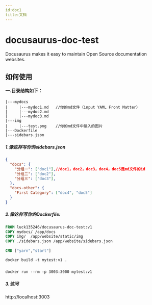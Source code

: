 ```yaml
---
id:doc1
title:文档
---
```




# docusaurus-doc-test

Docusaurus makes it easy to maintain Open Source documentation websites.

## 如何使用

#### 一.目录结构如下：

```
|---mydocs             
|     |---mydoc1.md   //你的md文件（input YAML Front Matter）
|     |---mydoc2.md
|     |---mydoc3.md
|---img
|     |---test.png    //你的md文件中插入的图片
|---Dockerfile
|---sidebars.json
```

##### 1.像这样写你的sidebars.json

```json
{
  "docs": {
    "分组一": ["doc1"],//doc1，doc2，doc3，doc4，doc5是md文件的id
    "分组二": ["doc2"],
    "分组三": ["doc3"],
  },
  "docs-other": {
    "First Category": ["doc4", "doc5"]
  }
}
```



##### 2.像这样写你的Dockerfile:

```dockerfile
FROM luck135246/docusaurus-doc-test:v1
COPY mydocs/ /app/docs
COPY img/  /app/website/static/img
COPY ./sidebars.json /app/website/sidebars.json
 
CMD ["yarn","start"]

```

```
docker build -t mytest:v1 .
```

##### 

```
docker run --rm -p 3003:3000 mytest:v1
```

##### 3.访问

http://localhost:3003

